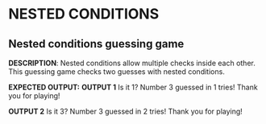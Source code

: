 #  NESTED CONDITIONS
## **Nested conditions guessing game** 

**DESCRIPTION**: 
Nested conditions allow multiple checks inside each other. This guessing game checks two guesses with nested conditions. 

**EXPECTED OUTPUT:**
**OUTPUT 1**
Is it 1? 
Number 3 guessed in 1 tries! 
Thank you for playing!
 
**OUTPUT 2**
Is it 3? 
Number 3 guessed in 2 tries! 
Thank you for playing!


